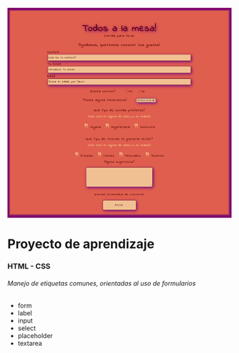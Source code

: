 ![](/Todos%20a%20la%20mesa!.png)
# Proyecto de aprendizaje
### HTML - CSS
###### Manejo de etiquetas comunes, orientadas al uso de formularios

- form
- label
- input
- select
- placeholder
- textarea



